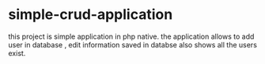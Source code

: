 # simple-crud-application

this project is simple application in php native.
the application allows to add user in database , edit information saved in databse also shows all the users exist.

